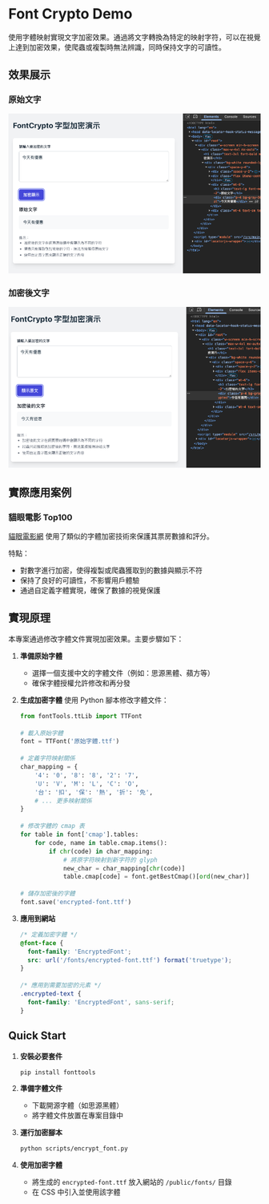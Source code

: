 # Font Crypto Demo

使用字體映射實現文字加密效果。通過將文字轉換為特定的映射字符，可以在視覺上達到加密效果，使爬蟲或複製時無法辨識，同時保持文字的可讀性。

## 效果展示

### 原始文字
![原始文字](/public/origin.png)

### 加密後文字
![加密後文字](/public/crypto.png)

## 實際應用案例

### 貓眼電影 Top100
[貓眼電影網](https://www.maoyan.com/board/1) 使用了類似的字體加密技術來保護其票房數據和評分。

特點：
- 對數字進行加密，使得複製或爬蟲獲取到的數據與顯示不符
- 保持了良好的可讀性，不影響用戶體驗
- 通過自定義字體實現，確保了數據的視覺保護

## 實現原理

本專案通過修改字體文件實現加密效果。主要步驟如下：

1. **準備原始字體**
   - 選擇一個支援中文的字體文件（例如：思源黑體、蘋方等）
   - 確保字體授權允許修改和再分發

2. **生成加密字體**
   使用 Python 腳本修改字體文件：
   ```python
   from fontTools.ttLib import TTFont

   # 載入原始字體
   font = TTFont('原始字體.ttf')
   
   # 定義字符映射關係
   char_mapping = {
       '4': '0', '8': '8', '2': '7',
       'U': 'V', 'M': 'L', 'C': 'O',
       '台': '扣', '保': '熱', '折': '免',
       # ... 更多映射關係
   }
   
   # 修改字體的 cmap 表
   for table in font['cmap'].tables:
       for code, name in table.cmap.items():
           if chr(code) in char_mapping:
               # 將原字符映射到新字符的 glyph
               new_char = char_mapping[chr(code)]
               table.cmap[code] = font.getBestCmap()[ord(new_char)]
   
   # 儲存加密後的字體
   font.save('encrypted-font.ttf')
   ```

3. **應用到網站**
   ```css
   /* 定義加密字體 */
   @font-face {
     font-family: 'EncryptedFont';
     src: url('/fonts/encrypted-font.ttf') format('truetype');
   }
   
   /* 應用到需要加密的元素 */
   .encrypted-text {
     font-family: 'EncryptedFont', sans-serif;
   }
   ```

## Quick Start

1. **安裝必要套件**
   ```bash
   pip install fonttools
   ```

2. **準備字體文件**
   - 下載開源字體（如思源黑體）
   - 將字體文件放置在專案目錄中

3. **運行加密腳本**
   ```bash
   python scripts/encrypt_font.py
   ```

4. **使用加密字體**
   - 將生成的 `encrypted-font.ttf` 放入網站的 `/public/fonts/` 目錄
   - 在 CSS 中引入並使用該字體